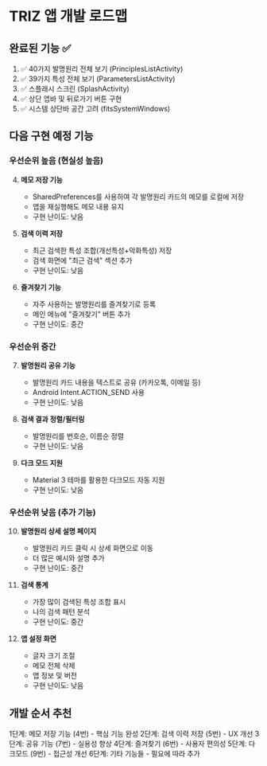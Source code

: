 # TRIZ 앱 개발 로드맵

## 완료된 기능 ✅
1. ✅ 40가지 발명원리 전체 보기 (PrinciplesListActivity)
2. ✅ 39가지 특성 전체 보기 (ParametersListActivity)
3. ✅ 스플래시 스크린 (SplashActivity)
4. ✅ 상단 앱바 및 뒤로가기 버튼 구현
5. ✅ 시스템 상단바 공간 고려 (fitsSystemWindows)

## 다음 구현 예정 기능

### 우선순위 높음 (현실성 높음)
4. **메모 저장 기능**
   - SharedPreferences를 사용하여 각 발명원리 카드의 메모를 로컬에 저장
   - 앱을 재실행해도 메모 내용 유지
   - 구현 난이도: 낮음

5. **검색 이력 저장**
   - 최근 검색한 특성 조합(개선특성+악화특성) 저장
   - 검색 화면에 "최근 검색" 섹션 추가
   - 구현 난이도: 낮음

6. **즐겨찾기 기능**
   - 자주 사용하는 발명원리를 즐겨찾기로 등록
   - 메인 메뉴에 "즐겨찾기" 버튼 추가
   - 구현 난이도: 중간

### 우선순위 중간
7. **발명원리 공유 기능**
   - 발명원리 카드 내용을 텍스트로 공유 (카카오톡, 이메일 등)
   - Android Intent.ACTION_SEND 사용
   - 구현 난이도: 낮음

8. **검색 결과 정렬/필터링**
   - 발명원리를 번호순, 이름순 정렬
   - 구현 난이도: 낮음

9. **다크 모드 지원**
   - Material 3 테마를 활용한 다크모드 자동 지원
   - 구현 난이도: 낮음

### 우선순위 낮음 (추가 기능)
10. **발명원리 상세 설명 페이지**
    - 발명원리 카드 클릭 시 상세 화면으로 이동
    - 더 많은 예시와 설명 추가
    - 구현 난이도: 중간

11. **검색 통계**
    - 가장 많이 검색된 특성 조합 표시
    - 나의 검색 패턴 분석
    - 구현 난이도: 중간

12. **앱 설정 화면**
    - 글자 크기 조절
    - 메모 전체 삭제
    - 앱 정보 및 버전
    - 구현 난이도: 낮음

## 개발 순서 추천
1단계: 메모 저장 기능 (4번) - 핵심 기능 완성
2단계: 검색 이력 저장 (5번) - UX 개선
3단계: 공유 기능 (7번) - 실용성 향상
4단계: 즐겨찾기 (6번) - 사용자 편의성
5단계: 다크모드 (9번) - 접근성 개선
6단계: 기타 기능들 - 필요에 따라 추가
